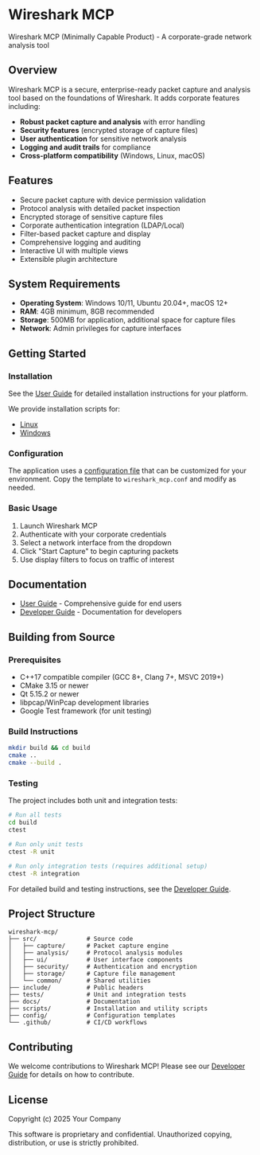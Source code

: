 # Wireshark MCP

Wireshark MCP (Minimally Capable Product) - A corporate-grade network analysis tool

## Overview

Wireshark MCP is a secure, enterprise-ready packet capture and analysis tool based on the foundations of Wireshark. It adds corporate features including:

- **Robust packet capture and analysis** with error handling
- **Security features** (encrypted storage of capture files)
- **User authentication** for sensitive network analysis
- **Logging and audit trails** for compliance
- **Cross-platform compatibility** (Windows, Linux, macOS)

## Features

- Secure packet capture with device permission validation
- Protocol analysis with detailed packet inspection
- Encrypted storage of sensitive capture files
- Corporate authentication integration (LDAP/Local)
- Filter-based packet capture and display
- Comprehensive logging and auditing
- Interactive UI with multiple views
- Extensible plugin architecture

## System Requirements

- **Operating System**: Windows 10/11, Ubuntu 20.04+, macOS 12+
- **RAM**: 4GB minimum, 8GB recommended
- **Storage**: 500MB for application, additional space for capture files
- **Network**: Admin privileges for capture interfaces

## Getting Started

### Installation

See the [User Guide](docs/user/user_guide.md) for detailed installation instructions for your platform.

We provide installation scripts for:
- [Linux](scripts/install_linux.sh)
- [Windows](scripts/install_windows.ps1)

### Configuration

The application uses a [configuration file](config/wireshark_mcp.conf.template) that can be customized for your environment. Copy the template to `wireshark_mcp.conf` and modify as needed.

### Basic Usage

1. Launch Wireshark MCP
2. Authenticate with your corporate credentials
3. Select a network interface from the dropdown
4. Click "Start Capture" to begin capturing packets
5. Use display filters to focus on traffic of interest

## Documentation

- [User Guide](docs/user/user_guide.md) - Comprehensive guide for end users
- [Developer Guide](docs/dev/development_guide.md) - Documentation for developers

## Building from Source

### Prerequisites

- C++17 compatible compiler (GCC 8+, Clang 7+, MSVC 2019+)
- CMake 3.15 or newer
- Qt 5.15.2 or newer
- libpcap/WinPcap development libraries
- Google Test framework (for unit testing)

### Build Instructions

```bash
mkdir build && cd build
cmake ..
cmake --build .
```

### Testing

The project includes both unit and integration tests:

```bash
# Run all tests
cd build
ctest

# Run only unit tests
ctest -R unit

# Run only integration tests (requires additional setup)
ctest -R integration
```

For detailed build and testing instructions, see the [Developer Guide](docs/dev/development_guide.md).

## Project Structure

```
wireshark-mcp/
├── src/              # Source code
│   ├── capture/      # Packet capture engine
│   ├── analysis/     # Protocol analysis modules
│   ├── ui/           # User interface components
│   ├── security/     # Authentication and encryption
│   ├── storage/      # Capture file management
│   └── common/       # Shared utilities
├── include/          # Public headers
├── tests/            # Unit and integration tests
├── docs/             # Documentation
├── scripts/          # Installation and utility scripts
├── config/           # Configuration templates
└── .github/          # CI/CD workflows
```

## Contributing

We welcome contributions to Wireshark MCP! Please see our [Developer Guide](docs/dev/development_guide.md) for details on how to contribute.

## License

Copyright (c) 2025 Your Company

This software is proprietary and confidential.
Unauthorized copying, distribution, or use is strictly prohibited.